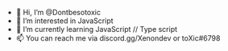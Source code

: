 - 👋 Hi, I’m @Dontbesotoxic
- 👀 I’m interested in JavaScript
- 🌱 I’m currently learning JavaScript // Type script
- 📫 You can reach me via discord.gg/Xenondev or toXic#6798

<!---
Dontbesotoxic/Dontbesotoxic is a ✨ special ✨ repository because its `README.md` (this file) appears on your GitHub profile.
You can click the Preview link to take a look at your changes.
--->
